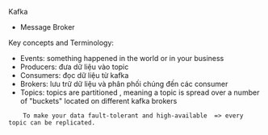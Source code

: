 Kafka 
- Message Broker 

Key concepts and Terminology:
- Events: something happened in the world or in your business
- Producers: đưa dữ liệu vào topic
- Consumers: đọc dữ liệu từ kafka
- Brokers:  lưu trữ dữ liệu và phân phối chúng đến các consumer
- Topics:  topics are partitioned , meaning a topic is spread over a number of "buckets" located on different kafka brokers


```
    To make your data fault-tolerant and high-available  => every topic can be replicated.
```
